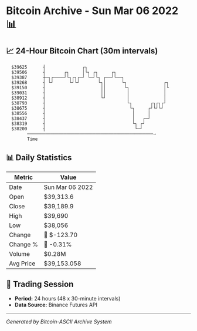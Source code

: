 # Bitcoin Archive - Sun Mar 06 2022 📊

## 📈 24-Hour Bitcoin Chart (30m intervals)

```
  $39625      ┤              ┌┐                                
  $39506      ┤       ┌┐     │└┐ ┌┐     ┌┐                     
  $39387      ┼─┐┌────┘└┐┌┐┌─┘ └─┘└┐ ┌──┘└──┐                  
  $39268      ┤ └┘      └┘└┘       └┐│      └┐              ┌┐ 
  $39150      ┤                     ││       └┐             │└ 
  $39031      ┤                     ││        │             │  
  $38912      ┤                     └┘        │             │  
  $38793      ┤                               └┐       ┌┐┌┐┌┘  
  $38675      ┤                                └┐     ┌┘└┘└┘   
  $38556      ┤                                 │     │        
  $38437      ┤                                 │   ┌─┘        
  $38319      ┤                                 └┐ ┌┘          
  $38200      ┤                                  └─┘           
        ────────────────────────────────────────────────→
        Time
```

## 📊 Daily Statistics

| Metric | Value |
|--------|-------|
| Date | Sun Mar 06 2022 |
| Open | $39,313.6 |
| Close | $39,189.9 |
| High | $39,690 |
| Low | $38,056 |
| Change | 🔴 $-123.70 |
| Change % | 🔴 -0.31% |
| Volume | $0.28M |
| Avg Price | $39,153.058 |

## 📅 Trading Session

- **Period:** 24 hours (48 x 30-minute intervals)
- **Data Source:** Binance Futures API

---
*Generated by Bitcoin-ASCII Archive System*
